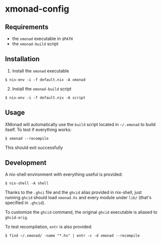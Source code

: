 # xmonad-config

## Requirements

- the `xmonad` executable in `$PATH`
- the `xmonad-build` script

## Installation

1. Install the `xmonad` executable

```
$ nix-env -i -f default.nix -A xmonad
```

2. Install the `xmonad-build` script

```
$ nix-env -i -f default.nix -A script
```

## Usage

XMonad will automatically use the `build` script located
in `~/.xmonad` to build itself. To test if everything
works:

```
$ xmonad --recompile
```

This should exit successfully

## Development

A nix-shell environment with everything useful is provided:

```
$ nix-shell -A shell
```

Thanks to the `.ghci` file and the `ghcid` alias provided in
nix-shell, just running `ghcid` should load `xmonad.hs` and
every module under `lib/` (that's specified in `.ghcid`).

To customize the `ghcid` command, the original `ghcid` executable
is aliased to `ghcid-orig`.

To test recompilation, `entr` is also provided:

```
$ find ~/.xmonad/ -name "*.hs" | entr -c -d xmonad --recompile
```
